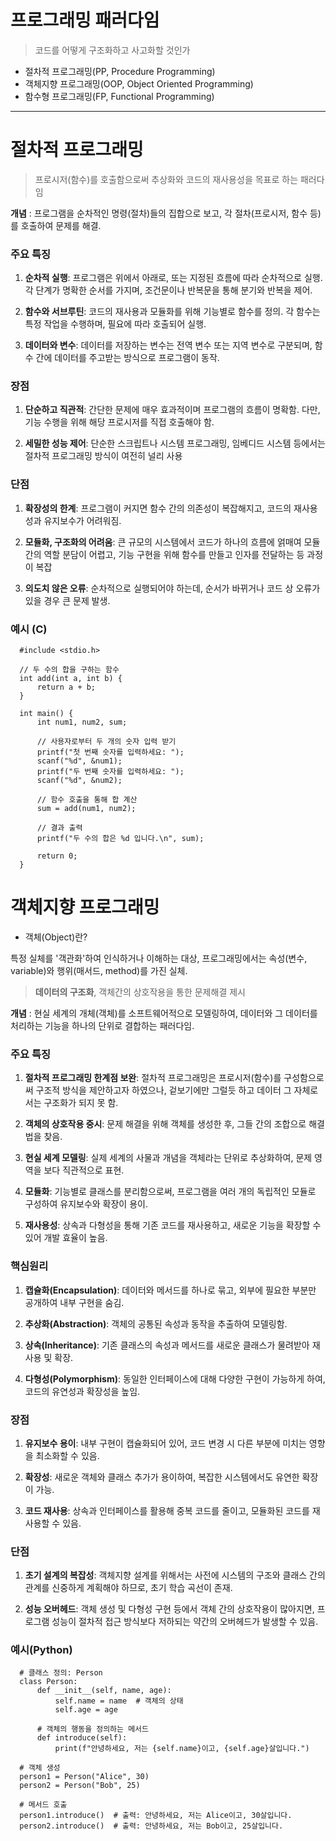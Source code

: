 # 프로그래밍 패러다임

> 코드를 어떻게 구조화하고 사고화할 것인가

- 절차적 프로그래밍(PP, Procedure Programming)
- 객체지향 프로그래밍(OOP, Object Oriented Programming)
- 함수형 프로그래밍(FP, Functional Programming)


---
# 절차적 프로그래밍
> 프로시저(함수)를 호출함으로써 추상화와 코드의 재사용성을 목표로 하는 패러다임

**개념** : 프로그램을 순차적인 명령(절차)들의 집합으로 보고, 각 절차(프로시저, 함수 등)를 호출하여 문제를 해결.

### 주요 특징
1. **순차적 실행**:
프로그램은 위에서 아래로, 또는 지정된 흐름에 따라 순차적으로 실행. 각 단계가 명확한 순서를 가지며, 조건문이나 반복문을 통해 분기와 반복을 제어.

2. **함수와 서브루틴**:
코드의 재사용과 모듈화를 위해 기능별로 함수를 정의. 각 함수는 특정 작업을 수행하며, 필요에 따라 호출되어 실행.

3. **데이터와 변수**:
데이터를 저장하는 변수는 전역 변수 또는 지역 변수로 구분되며, 함수 간에 데이터를 주고받는 방식으로 프로그램이 동작.

### 장점
1. **단순하고 직관적**: 간단한 문제에 매우 효과적이며 프로그램의 흐름이 명확함. 다만, 기능 수행을 위해 해당 프로시저를 직접 호출해야 함.

2. **세밀한 성능 제어**: 단순한 스크립트나 시스템 프로그래밍, 임베디드 시스템 등에서는 절차적 프로그래밍 방식이 여전히 널리 사용

### 단점
1. **확장성의 한계**: 프로그램이 커지면 함수 간의 의존성이 복잡해지고, 코드의 재사용성과 유지보수가 어려워짐.

2. **모듈화, 구조화의 어려움**: 큰 규모의 시스템에서 코드가 하나의 흐름에 얽매여 모듈 간의 역할 분담이 어렵고, 기능 구현을 위해 함수를 만들고 인자를 전달하는 등 과정이 복잡

3. **의도치 않은 오류**: 순차적으로 실행되어야 하는데, 순서가 바뀌거나 코드 상 오류가 있을 경우 큰 문제 발생.

### 예시 (C)
```
  #include <stdio.h>

  // 두 수의 합을 구하는 함수
  int add(int a, int b) {
      return a + b;
  }

  int main() {
      int num1, num2, sum;

      // 사용자로부터 두 개의 숫자 입력 받기
      printf("첫 번째 숫자를 입력하세요: ");
      scanf("%d", &num1);
      printf("두 번째 숫자를 입력하세요: ");
      scanf("%d", &num2);

      // 함수 호출을 통해 합 계산
      sum = add(num1, num2);

      // 결과 출력
      printf("두 수의 합은 %d 입니다.\n", sum);

      return 0;
  }
```



# 객체지향 프로그래밍
- 객체(Object)란?


특정 실체를 '객관화'하여 인식하거나 이해하는 대상, 프로그래밍에서는 속성(변수, variable)와 행위(매서드, method)를 가진 실체.

> **데이터의 구조화**, 객체간의 상호작용을 통한 문제해결 제시

**개념** : 현실 세계의 개체(객체)를 소프트웨어적으로 모델링하여, 데이터와 그 데이터를 처리하는 기능을 하나의 단위로 결합하는 패러다임.

### 주요 특징
1. **절차적 프로그래밍 한계점 보완**:
절차적 프로그래밍은 프로시저(함수)를 구성함으로써 구조적 방식을 제안하고자 하였으나, 겉보기에만 그럴듯 하고 데이터 그 자체로서는 구조화가 되지 못 함.

2. **객체의 상호작용 중시**:
문제 해결을 위해 객체를 생성한 후, 그들 간의 조합으로 해결법을 찾음.

3. **현실 세계 모델링**:
실제 세계의 사물과 개념을 객체라는 단위로 추상화하여, 문제 영역을 보다 직관적으로 표현.

4. **모듈화**:
기능별로 클래스를 분리함으로써, 프로그램을 여러 개의 독립적인 모듈로 구성하여 유지보수와 확장이 용이.

5. **재사용성**:
상속과 다형성을 통해 기존 코드를 재사용하고, 새로운 기능을 확장할 수 있어 개발 효율이 높음.

### 핵심원리
1. **캡슐화(Encapsulation)**: 데이터와 메서드를 하나로 묶고, 외부에 필요한 부분만 공개하여 내부 구현을 숨김.

2. **추상화(Abstraction)**: 객체의 공통된 속성과 동작을 추출하여 모델링함.

3. **상속(Inheritance)**: 기존 클래스의 속성과 메서드를 새로운 클래스가 물려받아 재사용 및 확장.

4. **다형성(Polymorphism)**: 동일한 인터페이스에 대해 다양한 구현이 가능하게 하여, 코드의 유연성과 확장성을 높임.


### 장점
1. **유지보수 용이**: 내부 구현이 캡슐화되어 있어, 코드 변경 시 다른 부분에 미치는 영향을 최소화할 수 있음.

2. **확장성**:
새로운 객체와 클래스 추가가 용이하여, 복잡한 시스템에서도 유연한 확장이 가능.

3. **코드 재사용**:
상속과 인터페이스를 활용해 중복 코드를 줄이고, 모듈화된 코드를 재사용할 수 있음.

### 단점
1. **초기 설계의 복잡성**:
객체지향 설계를 위해서는 사전에 시스템의 구조와 클래스 간의 관계를 신중하게 계획해야 하므로, 초기 학습 곡선이 존재.

2. **성능 오버헤드**:
객체 생성 및 다형성 구현 등에서 객체 간의 상호작용이 많아지면, 프로그램 성능이 절차적 접근 방식보다 저하되는 약간의 오버헤드가 발생할 수 있음.

### 예시(Python)
```
  # 클래스 정의: Person
  class Person:
      def __init__(self, name, age):
          self.name = name  # 객체의 상태
          self.age = age

      # 객체의 행동을 정의하는 메서드
      def introduce(self):
          print(f"안녕하세요, 저는 {self.name}이고, {self.age}살입니다.")

  # 객체 생성
  person1 = Person("Alice", 30)
  person2 = Person("Bob", 25)

  # 메서드 호출
  person1.introduce()  # 출력: 안녕하세요, 저는 Alice이고, 30살입니다.
  person2.introduce()  # 출력: 안녕하세요, 저는 Bob이고, 25살입니다.
```